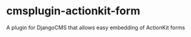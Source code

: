 cmsplugin-actionkit-form
========================

A plugin for DjangoCMS that allows easy embedding of ActionKit forms
